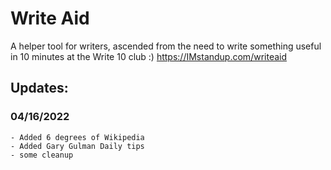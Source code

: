 # Write Aid

A helper tool for writers, ascended from the need to write something useful in 10 minutes at the Write 10 club :)
https://IMstandup.com/writeaid


## Updates:

### 04/16/2022
    - Added 6 degrees of Wikipedia 
    - Added Gary Gulman Daily tips
    - some cleanup